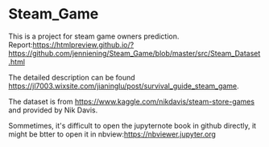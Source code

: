 # Steam_Game
This is a project for steam game owners prediction. 
Report:https://htmlpreview.github.io/?https://github.com/jenniening/Steam_Game/blob/master/src/Steam_Dataset.html

The detailed description can be found https://jl7003.wixsite.com/jianinglu/post/survival_guide_steam_game. 

The dataset is from https://www.kaggle.com/nikdavis/steam-store-games and provided by Nik Davis. 

Sommetimes, it's difficult to open the jupyternote book in github directly, it might be btter to open it in nbview:https://nbviewer.jupyter.org


